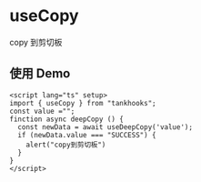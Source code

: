 <!--
 * @Descripttion: 神之一手
 * @version: 1.0.0
 * @Author: null
 * @Date: 2022-08-01 14:11:34
 * @LastEditors: sueRimn
 * @LastEditTime: 2022-08-09 10:18:22
-->

# useCopy

copy 到剪切板

## 使用 Demo

```vue
<script lang="ts" setup>
import { useCopy } from "tankhooks";
const value ="";
finction async deepCopy () {
  const newData = await useDeepCopy('value');
  if (newData.value === "SUCCESS") {
    alert("copy到剪切板")
  }
}
</script>
```
